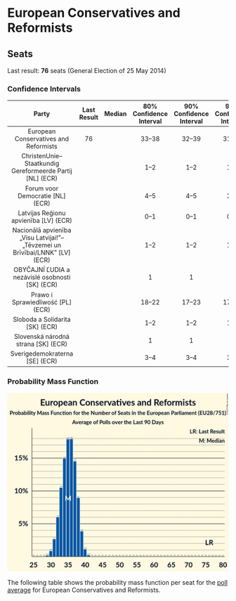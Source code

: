 # European Conservatives and Reformists

## Seats

Last result: **76** seats (General Election of 25 May 2014)

### Confidence Intervals

| Party | Last Result | Median | 80% Confidence Interval | 90% Confidence Interval | 95% Confidence Interval | 99% Confidence Interval |
|:-----:|:-----------:|:------:|:-----------------------:|:-----------------------:|:-----------------------:|:-----------------------:|
| European Conservatives and Reformists | 76 |  | 33–38 | 32–39 | 31–39 | 30–40 |
| ChristenUnie–Staatkundig Gereformeerde Partij [NL] (ECR) | |  | 1–2 | 1–2 | 1–2 | 1–3 |
| Forum voor Democratie [NL] (ECR) | |  | 4–5 | 4–5 | 3–5 | 3–6 |
| Latvijas Reģionu apvienība [LV] (ECR) | |  | 0–1 | 0–1 | 0–1 | 0–1 |
| Nacionālā apvienība „Visu Latvijai!”–„Tēvzemei un Brīvībai/LNNK” [LV] (ECR) | |  | 1–2 | 1–2 | 1–2 | 1–2 |
| OBYČAJNÍ ĽUDIA a nezávislé osobnosti [SK] (ECR) | |  | 1 | 1 | 1 | 1–2 |
| Prawo i Sprawiedliwość [PL] (ECR) | |  | 18–22 | 17–23 | 17–23 | 16–24 |
| Sloboda a Solidarita [SK] (ECR) | |  | 1–2 | 1–2 | 1–2 | 1–2 |
| Slovenská národná strana [SK] (ECR) | |  | 1 | 1 | 1 | 1 |
| Sverigedemokraterna [SE] (ECR) | |  | 3–4 | 3–4 | 3–4 | 2–5 |

### Probability Mass Function

![Graph with seats probability mass function not yet produced](average-2019-06-30-seats-pmf-europeanconservativesandreformists.png "Seats Probability Mass Function")

The following table shows the probability mass function per seat for the [poll average](average-2019-06-30.html) for European Conservatives and Reformists.

